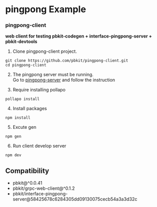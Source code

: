 # pingpong Example

### pingpong-client

**web client for testing pbkit-codegen + interface-pingpong-server + pbkit-devtools**

1. Clone pingpong-client project.

```
git clone https://github.com/pbkit/pingpong-client.git
cd pingpong-client
```

2. The pingpong server must be running.  
   Go to [pingpong-server](https://github.com/pbkit/pingpong-server) and follow the instruction

3. Require installing pollapo

```
pollapo install
```

4. Install packages

```
npm install
```

5. Excute gen

```
npm gen
```

6. Run client develop server

```
npm dev
```

## Compatibility

- pbkit@^0.0.41
- pbkit/grpc-web-client@^0.1.2
- pbkit/interface-pingpong-server@58425678c6284305dd09130075cecb54a3a3d32c
